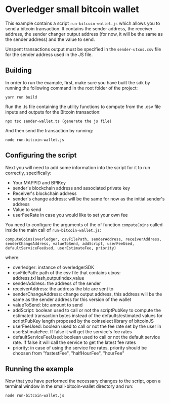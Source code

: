 # Overledger small bitcoin wallet

This example contains a script ```run-bitcoin-wallet.js``` which allows you to send a bitcoin transaction. It contains the sender address, the receiver address, the sender changer output address (for now, it will be the same as the sender address) and the value to send.

Unspent transactions output must be specified in the ```sender-utxos.csv``` file for the sender address used in the JS file.

## Building

In order to run the example, first, make sure you have built the sdk by running the following command in the root folder of the project:

```
yarn run build
```

Run the .ts file containing the utility functions to compute from the .csv file inputs and outputs for the Bitcoin transaction:

```npx tsc sender-wallet.ts (generate the js file) ```

And then send the transaction by running:

```node run-bitcoin-wallet.js```

## Configuring the script

Next you will need to add some information into the script for it to run correctly, specifically:

* Your MAPPID and BPIKey
* sender's blockchain address and associated private key
* Receiver's blockchain address 
* sender's change address: will be the same for now as the initial sender's address
* Value to send
* userFeeRate in case you would like to set your own fee

You need to configure the arguments of the of function ```computeCoins``` called inside the main call of ```run-bitcoin-wallet.js```:

```computeCoins(overledger, csvFilePath, senderAddress, receiverAddress, senderChangeAddress, valueToSend, addScript, userFeeUsed, defaultServiceFeeUsed, userEstimateFee, priority) ```

where:
 * overledger: instance of overledgerSDK
 * csvFilePath: path of the csv file that contains utxos: address,txHash,outputIndex,value
 * senderAddress: the address of the sender
 * receiverAddress: the address the btc are sent to
 * senderChangeAddress: change output address, this address will be the same as the sender address for this version of the wallet
 * valueToSend: btc amount to send
 * addScript: boolean used to call or not the scriptPubKey to compute the estimated transaction bytes instead of the defaults/estimated values for scriptPubKey length proposed by the coinselect library of bitcoinJS
 * userFeeUsed: boolean used to call or not the fee rate set by the user in userEstimateFee. If false it will get the service's fee rates
 * defaultServiceFeeUsed: boolean used to call or not the default service rate. If false it will call the service to get the latest fee rates
 * priority: in case of using the service fee rates, priority should be choosen from "fastestFee", "halfHourFee", "hourFee"
 

## Running the example

Now that you have performed the necessary changes to the script, open a terminal window in the small-bitxoin-wallet directory and run:

```node run-bitcoin-wallet.js ```